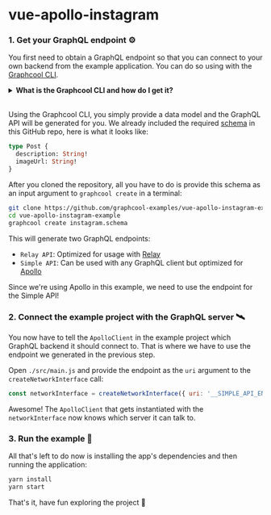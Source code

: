 # vue-apollo-instagram

### 1. Get your GraphQL endpoint ⚙

You first need to obtain a GraphQL endpoint so that you can connect to your own backend from the example application. You can do so using with the [Graphcool CLI](https://www.npmjs.com/package/graphcool).


<details>
<summary>
<b>What is the Graphcool CLI and how do I get it?</b>
</summary> 
The Graphcool CLI is a command-line tool that allows to interact with our platform from a terminal. It provides similar capabalities as the <a href='https://console.graph.cool'>Graphcool console</a> and particularly makes it easy to create new projects using the 
 <code>graphcool create</code> command.
You can easily install the the Graphcool CLI by calling <code>npm install graphcool</code> in a terminal. 
<br>
</details>
<br>


Using the Graphcool CLI, you simply provide a data model and the GraphQL API will be generated for you. We already included the required [schema](https://github.com/graphcool-examples/vue-apollo-instagram-example/blob/master/instagram.schema) in this GitHub repo, here is what it looks like:

```graphql
type Post {
  description: String!
  imageUrl: String!
}
```

After you cloned the repository, all you have to do is provide this schema as an input argument to `graphcool create` in a terminal:

```sh
git clone https://github.com/graphcool-examples/vue-apollo-instagram-example.git
cd vue-apollo-instagram-example
graphcool create instagram.schema 
```

This will generate two GraphQL endpoints:

- `Relay API`: Optimized for usage with [Relay](https://facebook.github.io/relay/)
- `Simple API`: Can be used with any GraphQL client but optimized for [Apollo](http://dev.apollodata.com/)

Since we're using Apollo in this example, we need to use the endpoint for the Simple API!


### 2. Connect the example project with the GraphQL server 🛰

You now have to tell the `ApolloClient` in the example project which GraphQL backend it should connect to. That is where we have to use the endpoint we generated in the previous step.

Open `./src/main.js` and provide the endpoint as the `uri` argument to the `createNetworkInterface` call:

```js
const networkInterface = createNetworkInterface({ uri: '__SIMPLE_API_ENDPOINT__' })
```

Awesome! The `ApolloClient` that gets instantiated with the `networkInterface` now knows which server it can talk to.


### 3. Run the example 🎉

All that's left to do now is installing the app's dependencies and then running the application:

```sh
yarn install
yarn start
```

That's it, have fun exploring the project 🚀
